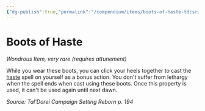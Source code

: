 ```yaml
---
{"dg-publish":true,"permalink":"/compendium/items/boots-of-haste-tdcsr/","tags":["compendium/src/5e/tdcsr","item/attunement/required","item/rarity/very-rare","item/wondrous"]}
---
```


# Boots of Haste
*Wondrous Item, very rare (requires attunement)*  


While you wear these boots, you can click your heels together to cast the [haste](compendium/spells/haste.md) spell on yourself as a bonus action. You don't suffer from lethargy when the spell ends when cast using these boots. Once this property is used, it can't be used again until next dawn.

*Source: Tal'Dorei Campaign Setting Reborn p. 194*